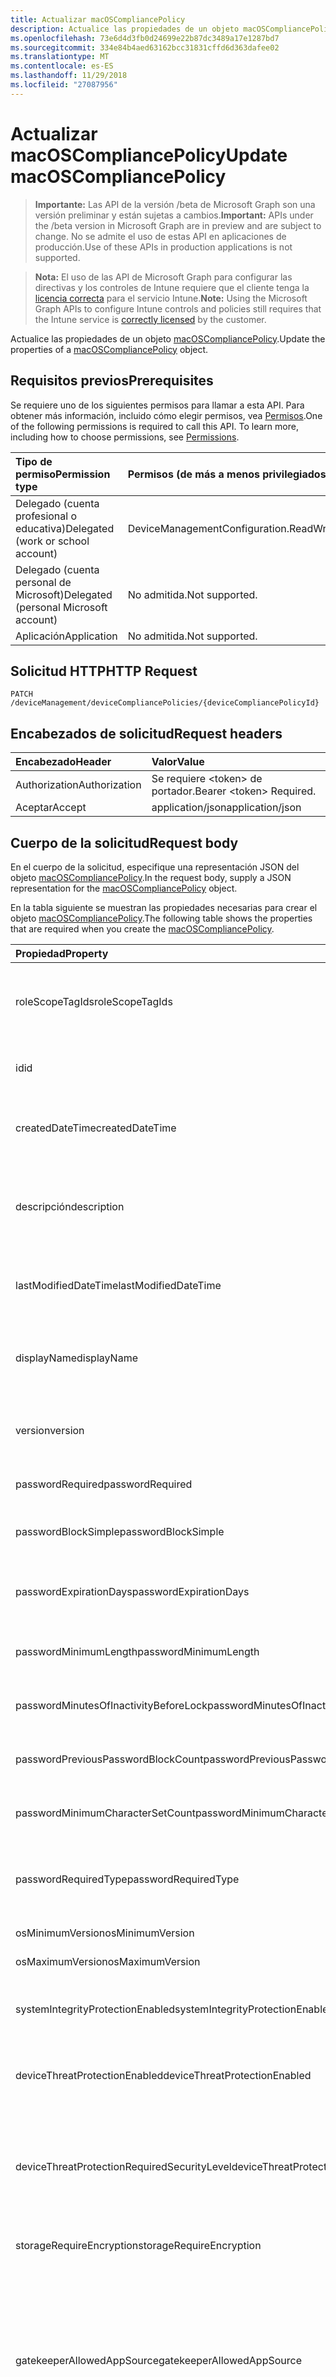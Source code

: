 ```yaml
---
title: Actualizar macOSCompliancePolicy
description: Actualice las propiedades de un objeto macOSCompliancePolicy.
ms.openlocfilehash: 73e6d4d3fb0d24699e22b87dc3489a17e1287bd7
ms.sourcegitcommit: 334e84b4aed63162bcc31831cffd6d363dafee02
ms.translationtype: MT
ms.contentlocale: es-ES
ms.lasthandoff: 11/29/2018
ms.locfileid: "27087956"
---
```

# <a name="update-macoscompliancepolicy"></a><span data-ttu-id="9f1c4-103">Actualizar macOSCompliancePolicy</span><span class="sxs-lookup"><span data-stu-id="9f1c4-103">Update macOSCompliancePolicy</span></span>

> <span data-ttu-id="9f1c4-104">**Importante:** Las API de la versión /beta de Microsoft Graph son una versión preliminar y están sujetas a cambios.</span><span class="sxs-lookup"><span data-stu-id="9f1c4-104">**Important:** APIs under the /beta version in Microsoft Graph are in preview and are subject to change.</span></span> <span data-ttu-id="9f1c4-105">No se admite el uso de estas API en aplicaciones de producción.</span><span class="sxs-lookup"><span data-stu-id="9f1c4-105">Use of these APIs in production applications is not supported.</span></span>

> <span data-ttu-id="9f1c4-106">**Nota:** El uso de las API de Microsoft Graph para configurar las directivas y los controles de Intune requiere que el cliente tenga la [licencia correcta](https://go.microsoft.com/fwlink/?linkid=839381) para el servicio Intune.</span><span class="sxs-lookup"><span data-stu-id="9f1c4-106">**Note:** Using the Microsoft Graph APIs to configure Intune controls and policies still requires that the Intune service is [correctly licensed](https://go.microsoft.com/fwlink/?linkid=839381) by the customer.</span></span>

<span data-ttu-id="9f1c4-107">Actualice las propiedades de un objeto [macOSCompliancePolicy](../resources/intune-deviceconfig-macoscompliancepolicy.md).</span><span class="sxs-lookup"><span data-stu-id="9f1c4-107">Update the properties of a [macOSCompliancePolicy](../resources/intune-deviceconfig-macoscompliancepolicy.md) object.</span></span>
## <a name="prerequisites"></a><span data-ttu-id="9f1c4-108">Requisitos previos</span><span class="sxs-lookup"><span data-stu-id="9f1c4-108">Prerequisites</span></span>
<span data-ttu-id="9f1c4-p102">Se requiere uno de los siguientes permisos para llamar a esta API. Para obtener más información, incluido cómo elegir permisos, vea [Permisos](/graph/permissions-reference).</span><span class="sxs-lookup"><span data-stu-id="9f1c4-p102">One of the following permissions is required to call this API. To learn more, including how to choose permissions, see [Permissions](/graph/permissions-reference).</span></span>

|<span data-ttu-id="9f1c4-111">Tipo de permiso</span><span class="sxs-lookup"><span data-stu-id="9f1c4-111">Permission type</span></span>|<span data-ttu-id="9f1c4-112">Permisos (de más a menos privilegiados)</span><span class="sxs-lookup"><span data-stu-id="9f1c4-112">Permissions (from most to least privileged)</span></span>|
|:---|:---|
|<span data-ttu-id="9f1c4-113">Delegado (cuenta profesional o educativa)</span><span class="sxs-lookup"><span data-stu-id="9f1c4-113">Delegated (work or school account)</span></span>|<span data-ttu-id="9f1c4-114">DeviceManagementConfiguration.ReadWrite.All</span><span class="sxs-lookup"><span data-stu-id="9f1c4-114">DeviceManagementConfiguration.ReadWrite.All</span></span>|
|<span data-ttu-id="9f1c4-115">Delegado (cuenta personal de Microsoft)</span><span class="sxs-lookup"><span data-stu-id="9f1c4-115">Delegated (personal Microsoft account)</span></span>|<span data-ttu-id="9f1c4-116">No admitida.</span><span class="sxs-lookup"><span data-stu-id="9f1c4-116">Not supported.</span></span>|
|<span data-ttu-id="9f1c4-117">Aplicación</span><span class="sxs-lookup"><span data-stu-id="9f1c4-117">Application</span></span>|<span data-ttu-id="9f1c4-118">No admitida.</span><span class="sxs-lookup"><span data-stu-id="9f1c4-118">Not supported.</span></span>|

## <a name="http-request"></a><span data-ttu-id="9f1c4-119">Solicitud HTTP</span><span class="sxs-lookup"><span data-stu-id="9f1c4-119">HTTP Request</span></span>
<!-- {
  "blockType": "ignored"
}
-->
``` http
PATCH /deviceManagement/deviceCompliancePolicies/{deviceCompliancePolicyId}
```

## <a name="request-headers"></a><span data-ttu-id="9f1c4-120">Encabezados de solicitud</span><span class="sxs-lookup"><span data-stu-id="9f1c4-120">Request headers</span></span>
|<span data-ttu-id="9f1c4-121">Encabezado</span><span class="sxs-lookup"><span data-stu-id="9f1c4-121">Header</span></span>|<span data-ttu-id="9f1c4-122">Valor</span><span class="sxs-lookup"><span data-stu-id="9f1c4-122">Value</span></span>|
|:---|:---|
|<span data-ttu-id="9f1c4-123">Authorization</span><span class="sxs-lookup"><span data-stu-id="9f1c4-123">Authorization</span></span>|<span data-ttu-id="9f1c4-124">Se requiere &lt;token&gt; de portador.</span><span class="sxs-lookup"><span data-stu-id="9f1c4-124">Bearer &lt;token&gt; Required.</span></span>|
|<span data-ttu-id="9f1c4-125">Aceptar</span><span class="sxs-lookup"><span data-stu-id="9f1c4-125">Accept</span></span>|<span data-ttu-id="9f1c4-126">application/json</span><span class="sxs-lookup"><span data-stu-id="9f1c4-126">application/json</span></span>|

## <a name="request-body"></a><span data-ttu-id="9f1c4-127">Cuerpo de la solicitud</span><span class="sxs-lookup"><span data-stu-id="9f1c4-127">Request body</span></span>
<span data-ttu-id="9f1c4-128">En el cuerpo de la solicitud, especifique una representación JSON del objeto [macOSCompliancePolicy](../resources/intune-deviceconfig-macoscompliancepolicy.md).</span><span class="sxs-lookup"><span data-stu-id="9f1c4-128">In the request body, supply a JSON representation for the [macOSCompliancePolicy](../resources/intune-deviceconfig-macoscompliancepolicy.md) object.</span></span>

<span data-ttu-id="9f1c4-129">En la tabla siguiente se muestran las propiedades necesarias para crear el objeto [macOSCompliancePolicy](../resources/intune-deviceconfig-macoscompliancepolicy.md).</span><span class="sxs-lookup"><span data-stu-id="9f1c4-129">The following table shows the properties that are required when you create the [macOSCompliancePolicy](../resources/intune-deviceconfig-macoscompliancepolicy.md).</span></span>

|<span data-ttu-id="9f1c4-130">Propiedad</span><span class="sxs-lookup"><span data-stu-id="9f1c4-130">Property</span></span>|<span data-ttu-id="9f1c4-131">Tipo</span><span class="sxs-lookup"><span data-stu-id="9f1c4-131">Type</span></span>|<span data-ttu-id="9f1c4-132">Descripción</span><span class="sxs-lookup"><span data-stu-id="9f1c4-132">Description</span></span>|
|:---|:---|:---|
|<span data-ttu-id="9f1c4-133">roleScopeTagIds</span><span class="sxs-lookup"><span data-stu-id="9f1c4-133">roleScopeTagIds</span></span>|<span data-ttu-id="9f1c4-134">Colección String</span><span class="sxs-lookup"><span data-stu-id="9f1c4-134">String collection</span></span>|<span data-ttu-id="9f1c4-135">Lista de etiquetas de ámbito para esta instancia de entidad.</span><span class="sxs-lookup"><span data-stu-id="9f1c4-135">List of Scope Tags for this Entity instance.</span></span> <span data-ttu-id="9f1c4-136">Heredado de [deviceCompliancePolicy](../resources/intune-deviceconfig-devicecompliancepolicy.md).</span><span class="sxs-lookup"><span data-stu-id="9f1c4-136">Inherited from [deviceCompliancePolicy](../resources/intune-deviceconfig-devicecompliancepolicy.md)</span></span>|
|<span data-ttu-id="9f1c4-137">id</span><span class="sxs-lookup"><span data-stu-id="9f1c4-137">id</span></span>|<span data-ttu-id="9f1c4-138">String</span><span class="sxs-lookup"><span data-stu-id="9f1c4-138">String</span></span>|<span data-ttu-id="9f1c4-139">Clave de la entidad.</span><span class="sxs-lookup"><span data-stu-id="9f1c4-139">Key of the entity.</span></span> <span data-ttu-id="9f1c4-140">Heredado de [deviceCompliancePolicy](../resources/intune-deviceconfig-devicecompliancepolicy.md).</span><span class="sxs-lookup"><span data-stu-id="9f1c4-140">Inherited from [deviceCompliancePolicy](../resources/intune-deviceconfig-devicecompliancepolicy.md)</span></span>|
|<span data-ttu-id="9f1c4-141">createdDateTime</span><span class="sxs-lookup"><span data-stu-id="9f1c4-141">createdDateTime</span></span>|<span data-ttu-id="9f1c4-142">DateTimeOffset</span><span class="sxs-lookup"><span data-stu-id="9f1c4-142">DateTimeOffset</span></span>|<span data-ttu-id="9f1c4-143">Fecha y hora en la que se creó el objeto.</span><span class="sxs-lookup"><span data-stu-id="9f1c4-143">DateTime the object was created.</span></span> <span data-ttu-id="9f1c4-144">Heredado de [deviceCompliancePolicy](../resources/intune-deviceconfig-devicecompliancepolicy.md).</span><span class="sxs-lookup"><span data-stu-id="9f1c4-144">Inherited from [deviceCompliancePolicy](../resources/intune-deviceconfig-devicecompliancepolicy.md)</span></span>|
|<span data-ttu-id="9f1c4-145">descripción</span><span class="sxs-lookup"><span data-stu-id="9f1c4-145">description</span></span>|<span data-ttu-id="9f1c4-146">String</span><span class="sxs-lookup"><span data-stu-id="9f1c4-146">String</span></span>|<span data-ttu-id="9f1c4-147">Descripción proporcionada por el administrador de la configuración del dispositivo.</span><span class="sxs-lookup"><span data-stu-id="9f1c4-147">Admin provided description of the Device Configuration.</span></span> <span data-ttu-id="9f1c4-148">Heredado de [deviceCompliancePolicy](../resources/intune-deviceconfig-devicecompliancepolicy.md).</span><span class="sxs-lookup"><span data-stu-id="9f1c4-148">Inherited from [deviceCompliancePolicy](../resources/intune-deviceconfig-devicecompliancepolicy.md)</span></span>|
|<span data-ttu-id="9f1c4-149">lastModifiedDateTime</span><span class="sxs-lookup"><span data-stu-id="9f1c4-149">lastModifiedDateTime</span></span>|<span data-ttu-id="9f1c4-150">DateTimeOffset</span><span class="sxs-lookup"><span data-stu-id="9f1c4-150">DateTimeOffset</span></span>|<span data-ttu-id="9f1c4-151">Fecha y hora en la que se modificó el objeto por última vez.</span><span class="sxs-lookup"><span data-stu-id="9f1c4-151">DateTime the object was last modified.</span></span> <span data-ttu-id="9f1c4-152">Heredado de [deviceCompliancePolicy](../resources/intune-deviceconfig-devicecompliancepolicy.md).</span><span class="sxs-lookup"><span data-stu-id="9f1c4-152">Inherited from [deviceCompliancePolicy](../resources/intune-deviceconfig-devicecompliancepolicy.md)</span></span>|
|<span data-ttu-id="9f1c4-153">displayName</span><span class="sxs-lookup"><span data-stu-id="9f1c4-153">displayName</span></span>|<span data-ttu-id="9f1c4-154">String</span><span class="sxs-lookup"><span data-stu-id="9f1c4-154">String</span></span>|<span data-ttu-id="9f1c4-155">Nombre proporcionado por el administrador de la configuración del dispositivo.</span><span class="sxs-lookup"><span data-stu-id="9f1c4-155">Admin provided name of the device configuration.</span></span> <span data-ttu-id="9f1c4-156">Heredado de [deviceCompliancePolicy](../resources/intune-deviceconfig-devicecompliancepolicy.md).</span><span class="sxs-lookup"><span data-stu-id="9f1c4-156">Inherited from [deviceCompliancePolicy](../resources/intune-deviceconfig-devicecompliancepolicy.md)</span></span>|
|<span data-ttu-id="9f1c4-157">version</span><span class="sxs-lookup"><span data-stu-id="9f1c4-157">version</span></span>|<span data-ttu-id="9f1c4-158">Int32</span><span class="sxs-lookup"><span data-stu-id="9f1c4-158">Int32</span></span>|<span data-ttu-id="9f1c4-159">Versión de la configuración del dispositivo.</span><span class="sxs-lookup"><span data-stu-id="9f1c4-159">Version of the device configuration.</span></span> <span data-ttu-id="9f1c4-160">Heredado de [deviceCompliancePolicy](../resources/intune-deviceconfig-devicecompliancepolicy.md).</span><span class="sxs-lookup"><span data-stu-id="9f1c4-160">Inherited from [deviceCompliancePolicy](../resources/intune-deviceconfig-devicecompliancepolicy.md)</span></span>|
|<span data-ttu-id="9f1c4-161">passwordRequired</span><span class="sxs-lookup"><span data-stu-id="9f1c4-161">passwordRequired</span></span>|<span data-ttu-id="9f1c4-162">Booleano</span><span class="sxs-lookup"><span data-stu-id="9f1c4-162">Boolean</span></span>|<span data-ttu-id="9f1c4-163">Si quiere requerir o no una contraseña.</span><span class="sxs-lookup"><span data-stu-id="9f1c4-163">Whether or not to require a password.</span></span>|
|<span data-ttu-id="9f1c4-164">passwordBlockSimple</span><span class="sxs-lookup"><span data-stu-id="9f1c4-164">passwordBlockSimple</span></span>|<span data-ttu-id="9f1c4-165">Booleano</span><span class="sxs-lookup"><span data-stu-id="9f1c4-165">Boolean</span></span>|<span data-ttu-id="9f1c4-166">Indica si se van a bloquear las contraseñas simples.</span><span class="sxs-lookup"><span data-stu-id="9f1c4-166">Indicates whether or not to block simple passwords.</span></span>|
|<span data-ttu-id="9f1c4-167">passwordExpirationDays</span><span class="sxs-lookup"><span data-stu-id="9f1c4-167">passwordExpirationDays</span></span>|<span data-ttu-id="9f1c4-168">Int32</span><span class="sxs-lookup"><span data-stu-id="9f1c4-168">Int32</span></span>|<span data-ttu-id="9f1c4-169">Número de días antes de que expire la contraseña.</span><span class="sxs-lookup"><span data-stu-id="9f1c4-169">Number of days before the password expires.</span></span> <span data-ttu-id="9f1c4-170">Valores válidos de 1 a 65535</span><span class="sxs-lookup"><span data-stu-id="9f1c4-170">Valid values 1 to 65535</span></span>|
|<span data-ttu-id="9f1c4-171">passwordMinimumLength</span><span class="sxs-lookup"><span data-stu-id="9f1c4-171">passwordMinimumLength</span></span>|<span data-ttu-id="9f1c4-172">Int32</span><span class="sxs-lookup"><span data-stu-id="9f1c4-172">Int32</span></span>|<span data-ttu-id="9f1c4-173">Longitud mínima de la contraseña.</span><span class="sxs-lookup"><span data-stu-id="9f1c4-173">Minimum length of password.</span></span> <span data-ttu-id="9f1c4-174">Valores válidos de 4 a 14</span><span class="sxs-lookup"><span data-stu-id="9f1c4-174">Valid values 4 to 14</span></span>|
|<span data-ttu-id="9f1c4-175">passwordMinutesOfInactivityBeforeLock</span><span class="sxs-lookup"><span data-stu-id="9f1c4-175">passwordMinutesOfInactivityBeforeLock</span></span>|<span data-ttu-id="9f1c4-176">Int32</span><span class="sxs-lookup"><span data-stu-id="9f1c4-176">Int32</span></span>|<span data-ttu-id="9f1c4-177">Minutos de inactividad antes de que sea necesaria una contraseña.</span><span class="sxs-lookup"><span data-stu-id="9f1c4-177">Minutes of inactivity before a password is required.</span></span>|
|<span data-ttu-id="9f1c4-178">passwordPreviousPasswordBlockCount</span><span class="sxs-lookup"><span data-stu-id="9f1c4-178">passwordPreviousPasswordBlockCount</span></span>|<span data-ttu-id="9f1c4-179">Int32</span><span class="sxs-lookup"><span data-stu-id="9f1c4-179">Int32</span></span>|<span data-ttu-id="9f1c4-180">Número de contraseñas anteriores que bloquear.</span><span class="sxs-lookup"><span data-stu-id="9f1c4-180">Number of previous passwords to block.</span></span> <span data-ttu-id="9f1c4-181">Valores válidos de 1 a 24.</span><span class="sxs-lookup"><span data-stu-id="9f1c4-181">Valid values 1 to 24</span></span>|
|<span data-ttu-id="9f1c4-182">passwordMinimumCharacterSetCount</span><span class="sxs-lookup"><span data-stu-id="9f1c4-182">passwordMinimumCharacterSetCount</span></span>|<span data-ttu-id="9f1c4-183">Int32</span><span class="sxs-lookup"><span data-stu-id="9f1c4-183">Int32</span></span>|<span data-ttu-id="9f1c4-184">Número de juegos de caracteres necesarios en la contraseña.</span><span class="sxs-lookup"><span data-stu-id="9f1c4-184">The number of character sets required in the password.</span></span>|
|<span data-ttu-id="9f1c4-185">passwordRequiredType</span><span class="sxs-lookup"><span data-stu-id="9f1c4-185">passwordRequiredType</span></span>|[<span data-ttu-id="9f1c4-186">requiredPasswordType</span><span class="sxs-lookup"><span data-stu-id="9f1c4-186">requiredPasswordType</span></span>](../resources/intune-deviceconfig-requiredpasswordtype.md)|<span data-ttu-id="9f1c4-187">Tipo de contraseña necesaria.</span><span class="sxs-lookup"><span data-stu-id="9f1c4-187">The required password type.</span></span> <span data-ttu-id="9f1c4-188">Los valores posibles son: `deviceDefault`, `alphanumeric` y `numeric`.</span><span class="sxs-lookup"><span data-stu-id="9f1c4-188">Possible values are: `deviceDefault`, `alphanumeric`, `numeric`.</span></span>|
|<span data-ttu-id="9f1c4-189">osMinimumVersion</span><span class="sxs-lookup"><span data-stu-id="9f1c4-189">osMinimumVersion</span></span>|<span data-ttu-id="9f1c4-190">String</span><span class="sxs-lookup"><span data-stu-id="9f1c4-190">String</span></span>|<span data-ttu-id="9f1c4-191">Versión mínima de iOS.</span><span class="sxs-lookup"><span data-stu-id="9f1c4-191">Minimum IOS version.</span></span>|
|<span data-ttu-id="9f1c4-192">osMaximumVersion</span><span class="sxs-lookup"><span data-stu-id="9f1c4-192">osMaximumVersion</span></span>|<span data-ttu-id="9f1c4-193">String</span><span class="sxs-lookup"><span data-stu-id="9f1c4-193">String</span></span>|<span data-ttu-id="9f1c4-194">Versión máxima de iOS.</span><span class="sxs-lookup"><span data-stu-id="9f1c4-194">Maximum IOS version.</span></span>|
|<span data-ttu-id="9f1c4-195">systemIntegrityProtectionEnabled</span><span class="sxs-lookup"><span data-stu-id="9f1c4-195">systemIntegrityProtectionEnabled</span></span>|<span data-ttu-id="9f1c4-196">Booleano</span><span class="sxs-lookup"><span data-stu-id="9f1c4-196">Boolean</span></span>|<span data-ttu-id="9f1c4-197">Requiere que los dispositivos hayan habilitado la protección de integridad del sistema.</span><span class="sxs-lookup"><span data-stu-id="9f1c4-197">Require that devices have enabled system integrity protection.</span></span>|
|<span data-ttu-id="9f1c4-198">deviceThreatProtectionEnabled</span><span class="sxs-lookup"><span data-stu-id="9f1c4-198">deviceThreatProtectionEnabled</span></span>|<span data-ttu-id="9f1c4-199">Booleano</span><span class="sxs-lookup"><span data-stu-id="9f1c4-199">Boolean</span></span>|<span data-ttu-id="9f1c4-200">Requiere que los dispositivos hayan habilitado la protección contra amenazas de dispositivo.</span><span class="sxs-lookup"><span data-stu-id="9f1c4-200">Require that devices have enabled device threat protection .</span></span>|
|<span data-ttu-id="9f1c4-201">deviceThreatProtectionRequiredSecurityLevel</span><span class="sxs-lookup"><span data-stu-id="9f1c4-201">deviceThreatProtectionRequiredSecurityLevel</span></span>|[<span data-ttu-id="9f1c4-202">deviceThreatProtectionLevel</span><span class="sxs-lookup"><span data-stu-id="9f1c4-202">deviceThreatProtectionLevel</span></span>](../resources/intune-deviceconfig-devicethreatprotectionlevel.md)|<span data-ttu-id="9f1c4-203">Exigir que el nivel de riesgo mínimo de Mobile Threat Protection informe del no cumplimiento.</span><span class="sxs-lookup"><span data-stu-id="9f1c4-203">Require Mobile Threat Protection minimum risk level to report noncompliance.</span></span> <span data-ttu-id="9f1c4-204">Los valores posibles son: `unavailable`, `secured`, `low`, `medium`, `high` y `notSet`.</span><span class="sxs-lookup"><span data-stu-id="9f1c4-204">Possible values are: `unavailable`, `secured`, `low`, `medium`, `high`, `notSet`.</span></span>|
|<span data-ttu-id="9f1c4-205">storageRequireEncryption</span><span class="sxs-lookup"><span data-stu-id="9f1c4-205">storageRequireEncryption</span></span>|<span data-ttu-id="9f1c4-206">Booleano</span><span class="sxs-lookup"><span data-stu-id="9f1c4-206">Boolean</span></span>|<span data-ttu-id="9f1c4-207">Exige el cifrado en dispositivos Mac OS.</span><span class="sxs-lookup"><span data-stu-id="9f1c4-207">Require encryption on Mac OS devices.</span></span>|
|<span data-ttu-id="9f1c4-208">gatekeeperAllowedAppSource</span><span class="sxs-lookup"><span data-stu-id="9f1c4-208">gatekeeperAllowedAppSource</span></span>|[<span data-ttu-id="9f1c4-209">macOSGatekeeperAppSources</span><span class="sxs-lookup"><span data-stu-id="9f1c4-209">macOSGatekeeperAppSources</span></span>](../resources/intune-deviceconfig-macosgatekeeperappsources.md)|<span data-ttu-id="9f1c4-210">Del sistema y la configuración de privacidad que determina qué aplicaciones de ubicaciones de descarga se pueden ejecutar desde un dispositivo de Mac OS.</span><span class="sxs-lookup"><span data-stu-id="9f1c4-210">System and Privacy setting that determines which download locations apps can be run from on a macOS device.</span></span> <span data-ttu-id="9f1c4-211">Los valores posibles son: `notConfigured`, `macAppStore`, `macAppStoreAndIdentifiedDevelopers` y `anywhere`.</span><span class="sxs-lookup"><span data-stu-id="9f1c4-211">Possible values are: `notConfigured`, `macAppStore`, `macAppStoreAndIdentifiedDevelopers`, `anywhere`.</span></span>|
|<span data-ttu-id="9f1c4-212">firewallEnabled</span><span class="sxs-lookup"><span data-stu-id="9f1c4-212">firewallEnabled</span></span>|<span data-ttu-id="9f1c4-213">Booleano</span><span class="sxs-lookup"><span data-stu-id="9f1c4-213">Boolean</span></span>|<span data-ttu-id="9f1c4-214">Si el firewall se debe habilitar o no.</span><span class="sxs-lookup"><span data-stu-id="9f1c4-214">Whether the firewall should be enabled or not.</span></span>|
|<span data-ttu-id="9f1c4-215">firewallBlockAllIncoming</span><span class="sxs-lookup"><span data-stu-id="9f1c4-215">firewallBlockAllIncoming</span></span>|<span data-ttu-id="9f1c4-216">Booleano</span><span class="sxs-lookup"><span data-stu-id="9f1c4-216">Boolean</span></span>|<span data-ttu-id="9f1c4-217">Corresponde a la opción "Bloquear todas las conexiones entrantes".</span><span class="sxs-lookup"><span data-stu-id="9f1c4-217">Corresponds to the “Block all incoming connections” option.</span></span>|
|<span data-ttu-id="9f1c4-218">firewallEnableStealthMode</span><span class="sxs-lookup"><span data-stu-id="9f1c4-218">firewallEnableStealthMode</span></span>|<span data-ttu-id="9f1c4-219">Booleano</span><span class="sxs-lookup"><span data-stu-id="9f1c4-219">Boolean</span></span>|<span data-ttu-id="9f1c4-220">Corresponde a "Habilitar modo silencioso".</span><span class="sxs-lookup"><span data-stu-id="9f1c4-220">Corresponds to “Enable stealth mode.”</span></span>|



## <a name="response"></a><span data-ttu-id="9f1c4-221">Respuesta</span><span class="sxs-lookup"><span data-stu-id="9f1c4-221">Response</span></span>
<span data-ttu-id="9f1c4-222">Si se ejecuta correctamente, este método devuelve un código de respuesta `200 OK` y un objeto [macOSCompliancePolicy](../resources/intune-deviceconfig-macoscompliancepolicy.md) actualizado en el cuerpo de la respuesta.</span><span class="sxs-lookup"><span data-stu-id="9f1c4-222">If successful, this method returns a `200 OK` response code and an updated [macOSCompliancePolicy](../resources/intune-deviceconfig-macoscompliancepolicy.md) object in the response body.</span></span>

## <a name="example"></a><span data-ttu-id="9f1c4-223">Ejemplo</span><span class="sxs-lookup"><span data-stu-id="9f1c4-223">Example</span></span>
### <a name="request"></a><span data-ttu-id="9f1c4-224">Solicitud</span><span class="sxs-lookup"><span data-stu-id="9f1c4-224">Request</span></span>
<span data-ttu-id="9f1c4-225">Aquí tiene un ejemplo de la solicitud.</span><span class="sxs-lookup"><span data-stu-id="9f1c4-225">Here is an example of the request.</span></span>
``` http
PATCH https://graph.microsoft.com/beta/deviceManagement/deviceCompliancePolicies/{deviceCompliancePolicyId}
Content-type: application/json
Content-length: 963

{
  "roleScopeTagIds": [
    "Role Scope Tag Ids value"
  ],
  "description": "Description value",
  "lastModifiedDateTime": "2017-01-01T00:00:35.1329464-08:00",
  "displayName": "Display Name value",
  "version": 7,
  "passwordRequired": true,
  "passwordBlockSimple": true,
  "passwordExpirationDays": 6,
  "passwordMinimumLength": 5,
  "passwordMinutesOfInactivityBeforeLock": 5,
  "passwordPreviousPasswordBlockCount": 2,
  "passwordMinimumCharacterSetCount": 0,
  "passwordRequiredType": "alphanumeric",
  "osMinimumVersion": "Os Minimum Version value",
  "osMaximumVersion": "Os Maximum Version value",
  "systemIntegrityProtectionEnabled": true,
  "deviceThreatProtectionEnabled": true,
  "deviceThreatProtectionRequiredSecurityLevel": "secured",
  "storageRequireEncryption": true,
  "gatekeeperAllowedAppSource": "macAppStore",
  "firewallEnabled": true,
  "firewallBlockAllIncoming": true,
  "firewallEnableStealthMode": true
}
```

### <a name="response"></a><span data-ttu-id="9f1c4-226">Respuesta</span><span class="sxs-lookup"><span data-stu-id="9f1c4-226">Response</span></span>
<span data-ttu-id="9f1c4-p116">Aquí tiene un ejemplo de la respuesta. Nota: Puede que el objeto de respuesta que aparece aquí se trunque para abreviar. Todas las propiedades se devolverán de una llamada real.</span><span class="sxs-lookup"><span data-stu-id="9f1c4-p116">Here is an example of the response. Note: The response object shown here may be truncated for brevity. All of the properties will be returned from an actual call.</span></span>
``` http
HTTP/1.1 200 OK
Content-Type: application/json
Content-Length: 1131

{
  "@odata.type": "#microsoft.graph.macOSCompliancePolicy",
  "roleScopeTagIds": [
    "Role Scope Tag Ids value"
  ],
  "id": "ddbadff3-dff3-ddba-f3df-baddf3dfbadd",
  "createdDateTime": "2017-01-01T00:02:43.5775965-08:00",
  "description": "Description value",
  "lastModifiedDateTime": "2017-01-01T00:00:35.1329464-08:00",
  "displayName": "Display Name value",
  "version": 7,
  "passwordRequired": true,
  "passwordBlockSimple": true,
  "passwordExpirationDays": 6,
  "passwordMinimumLength": 5,
  "passwordMinutesOfInactivityBeforeLock": 5,
  "passwordPreviousPasswordBlockCount": 2,
  "passwordMinimumCharacterSetCount": 0,
  "passwordRequiredType": "alphanumeric",
  "osMinimumVersion": "Os Minimum Version value",
  "osMaximumVersion": "Os Maximum Version value",
  "systemIntegrityProtectionEnabled": true,
  "deviceThreatProtectionEnabled": true,
  "deviceThreatProtectionRequiredSecurityLevel": "secured",
  "storageRequireEncryption": true,
  "gatekeeperAllowedAppSource": "macAppStore",
  "firewallEnabled": true,
  "firewallBlockAllIncoming": true,
  "firewallEnableStealthMode": true
}
```





